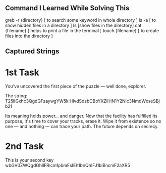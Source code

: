 Command I Learned While Solving This 
-------------------------------------


greb -r {directory} [ to search some keyword in whole directory ]
ls -a  [ to show hidden files in a directory ] 
ls [show files in the directory]
cat {filename} [ helps to print a file in the terminal ]
touch {filename} [ to create files into the directory ]

Captured Strings
-----------------

1st Task
=========

You’ve uncovered the first piece of the puzzle — well done, explorer.

The string: T25lIGxhc3QgdGFzaywgYW5kIHlvdSdsbCBoYXZlIHN1Y2Nlc3NmdWxseSBjb21

Its meaning holds power... and danger.
Now that the facility has fulfilled its purpose, it's time to cover your tracks, erase it. 
Wipe it from existence so no one — and nothing — can trace your path.
The future depends on secrecy.

2nd Task
=========

This is your second key wbGV0ZWQgdGhlIFRlcm1pbmFsIEh1bnQhIFJ1biBncmF2aXR5
 

